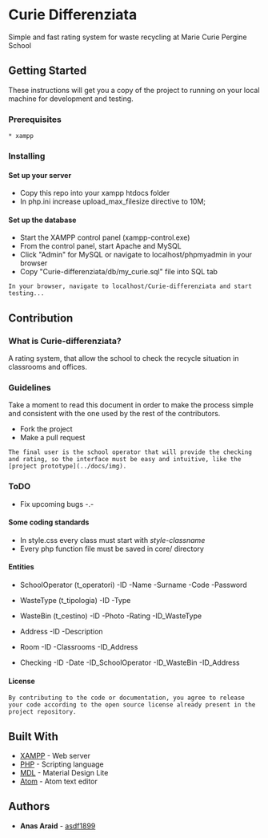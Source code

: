 # Curie Differenziata

Simple and fast rating system for waste recycling at Marie Curie Pergine School

## Getting Started

These instructions will get you a copy of the project to running on your local machine for development and testing.

### Prerequisites
```
* xampp
```

### Installing

#### Set up your server

* Copy this repo into your xampp htdocs folder
* In php.ini increase upload_max_filesize directive to 10M;

#### Set up the database
* Start the XAMPP control panel (xampp-control.exe)
* From the control panel, start Apache and MySQL
* Click "Admin" for MySQL or navigate to localhost/phpmyadmin in your browser
* Copy "Curie-differenziata/db/my_curie.sql" file into SQL tab


```
In your browser, navigate to localhost/Curie-differenziata and start testing...
```


## Contribution

### What is Curie-differenziata?

A rating system, that allow the school to check the recycle situation in classrooms and offices.

### Guidelines

Take a moment to read this document in order to make the process simple and consistent with the one used by the rest of the contributors.

* Fork the project
* Make a pull request

```
The final user is the school operator that will provide the checking and rating, so the interface must be easy and intuitive, like the [project prototype](../docs/img).
```

### ToDO

* Fix upcoming bugs -.-

#### Some coding standards

* In style.css every class must start with _style-classname_
* Every php function file must be saved in core/ directory

#### Entities

* SchoolOperator (t_operatori)
 -ID
 -Name
 -Surname
 -Code
 -Password

* WasteType (t_tipologia)
 -ID
 -Type

* WasteBin (t_cestino)
 -ID
 -Photo
 -Rating
 -ID_WasteType

* Address
 -ID
 -Description

* Room
 -ID
 -Classrooms
 -ID_Address

* Checking
 -ID
 -Date
 -ID_SchoolOperator
 -ID_WasteBin
 -ID_Address

#### License
```
By contributing to the code or documentation, you agree to release your code according to the open source license already present in the project repository.
```

## Built With

* [XAMPP](https://www.apachefriends.org/it/index.html) - Web server
* [PHP](http://php.net/manual/it/intro-whatis.php) - Scripting language
* [MDL](https://getmdl.io/) - Material Design Lite
* [Atom](https://atom.io/) - Atom text editor

## Authors

* **Anas Araid** - [asdf1899](https://github.com/asdf1899)
